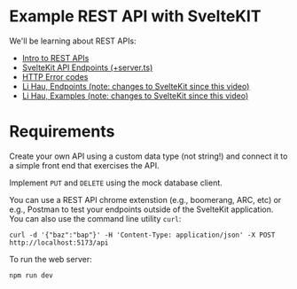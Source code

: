 # Example REST API with SvelteKIT

We'll be learning about REST APIs:

* [Intro to REST APIs](https://www.geeksforgeeks.org/rest-api-introduction/)
* [SvelteKit API Endpoints (+server.ts)](https://kit.svelte.dev/docs/routing#server)
* [HTTP Error codes](https://restfulapi.net/http-status-codes/)
* [Li Hau, Endpoints (note: changes to SvelteKit since this video)](https://youtu.be/FSCUj7DgfUE)
* [Li Hau, Examples (note: changes to SvelteKit since this video)](https://youtu.be/rHckl5bZtpE)

# Requirements

Create your own API using a custom data type (not string!) and connect it to a simple front end that exercises the API.

Implement `PUT` and `DELETE` using the mock database client.

You can use a REST API chrome extenstion (e.g., boomerang, ARC, etc) or e.g., Postman to test your endpoints outside of the SvelteKit application. You can also use the command line utility `curl`:

```
curl -d '{"baz":"bap"}' -H 'Content-Type: application/json' -X POST http://localhost:5173/api
```

To run the web server:

    npm run dev
  
